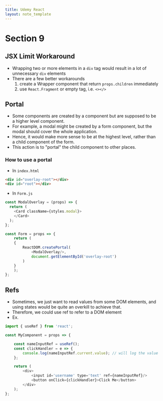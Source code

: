 ```yaml
---
title: Udemy React
layout: note_template
---
```


# Section 9

## JSX Limit Workaround

- Wrapping two or more elements in a `div` tag would result in a lot of unnecessary `div` elements
- There are a few better workarounds
  1. create a Wrapper component that return `props.children` immediately
  2. use `React.Fragment` or empty tag, i.e. `<></>`

## Portal

- Some components are created by a component but are supposed to be a higher level component.
- For example, a modal might be created by a form component, but the modal should cover the whole application.
- Hence, it would make more sense to be at the highest level, rather than a child component of the form.
- This action is to "portal" the child component to other places.

### How to use a portal

- In `index.html`

```html
<div id="overlay-root"></div>
<div id="root"></div>
```

- In `Form.js`

```js
const ModalOverlay = (props) => {
  return (
    <Card className={styles.modal}>
    </Card>
  );
};

const Form = props => {
    return (
    {
        ReactDOM.createPortal(
            <ModalOverlay/>,
            document.getElementById('overlay-root')
        )
    }
    );
};

```

## Refs
- Sometimes, we just want to read values from some DOM elements, and using states would be quite an overkill to achieve that.
- Therefore, we could use ref to refer to a DOM element
- Ex.
```js
import { useRef } from 'react';

const MyComponent = props => {

    const nameInputRef = useRef();
    const clickHandler = e => {
        console.log(nameInputRef.current.value); // will log the value in the input element
    };

    return (
        <div>
            <input id='username' type='text' ref={nameInputRef}/>
            <button onClick={clickHandler}>Click Me</button>
        </div>
    );
};
